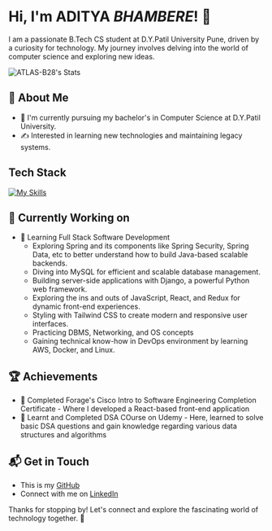 # Hi, I'm ADITYA ***BHAMBERE***! 👋

I am a passionate B.Tech CS student at D.Y.Patil University Pune, driven by a curiosity for technology. My journey involves delving into the world of computer science and exploring new ideas.

![ATLAS-B28's Stats](https://github-readme-stats.vercel.app/api?username=ATLAS-B28&theme=vue-dark&show_icons=true&hide_border=true&count_private=true)

## 🚀 About Me

- 🔭 I'm currently pursuing my bachelor's in Computer Science at D.Y.Patil University.
- ✍️ Interested in learning new technologies and maintaining legacy systems.

## Tech Stack
[![My Skills](https://skillicons.dev/icons?i=java,csharp,cpp,html,css,js,mysql,docker,aws)](https://skillicons.dev)

## 🔭 Currently Working on

- 🚀 Learning Full Stack Software Development
  - Exploring Spring and its components like Spring Security, Spring Data, etc to better understand how to build
    Java-based scalable backends.
  - Diving into MySQL for efficient and scalable database management.
  - Building server-side applications with Django, a powerful Python web framework.
  - Exploring the ins and outs of JavaScript, React, and Redux for dynamic front-end experiences.
  - Styling with Tailwind CSS to create modern and responsive user interfaces.
  - Practicing DBMS, Networking, and OS concepts
  - Gaining technical know-how in DevOps environment by learning AWS, Docker, and Linux.

 ## 🏆 Achievements

- 🌟 Completed Forage's Cisco Intro to Software Engineering Completion Certificate - Where I developed a React-based front-end application
- 🌟 Learnt and Completed DSA COurse on Udemy - Here, learned to solve basic DSA questions and gain knowledge regarding various data structures and algorithms


## 📬 Get in Touch

- This is my [GitHub](https://github.com/ATLAS-B28)
- Connect with me on [LinkedIn](https://www.linkedin.com/in/aditya-bhambere-7a96a9225/)

Thanks for stopping by! Let's connect and explore the fascinating world of technology together. 🚀



<!--

Here are some ideas to get you started:

- 🔭 I’m currently working on ...
- 🌱 I’m currently learning ...
- 👯 I’m looking to collaborate on ...
- 🤔 I’m looking for help with ...
- 💬 Ask me about ...
- 📫 How to reach me: ...
- 😄 Pronouns: ...
- ⚡ Fun fact: ...
--!>
